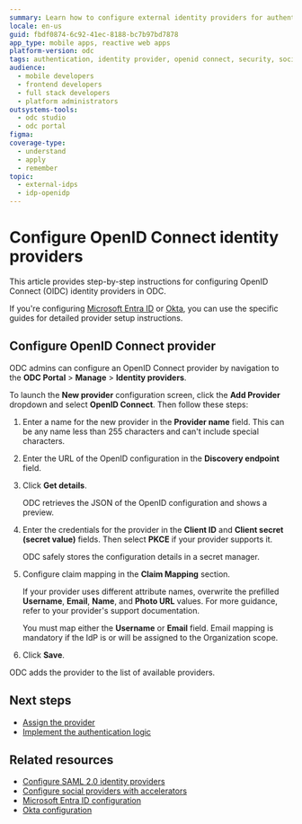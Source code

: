 ```yaml
---
summary: Learn how to configure external identity providers for authentication in OutSystems Developer Cloud (ODC), supporting OpenID Connect and social logins.
locale: en-us
guid: fbdf0874-6c92-41ec-8188-bc7b97bd7878
app_type: mobile apps, reactive web apps
platform-version: odc
tags: authentication, identity provider, openid connect, security, social login
audience:
  - mobile developers
  - frontend developers
  - full stack developers
  - platform administrators
outsystems-tools:
  - odc studio
  - odc portal
figma:
coverage-type:
  - understand
  - apply
  - remember
topic:
  - external-idps
  - idp-openidp
---
```


# Configure OpenID Connect identity providers

This article provides step-by-step instructions for configuring OpenID Connect (OIDC) identity providers in ODC.

<div class="info" markdown="1">

If you're configuring [Microsoft Entra ID](azure-ad.md) or [Okta](okta.md), you can use the specific guides for detailed provider setup instructions.

</div>

## Configure OpenID Connect provider

ODC admins can configure an OpenID Connect provider by navigation to the **ODC Portal** > **Manage** > **Identity providers**.

To launch the **New provider** configuration screen, click the **Add Provider** dropdown and select **OpenID Connect**. Then follow these steps:

1. Enter a name for the new provider in the **Provider name** field. This can be any name less than 255 characters and can't include special characters.

1. Enter the URL of the OpenID configuration in the **Discovery endpoint** field.

1. Click **Get details**. 
    
    ODC retrieves the JSON of the OpenID configuration and shows a preview.

1. Enter the credentials for the provider in the **Client ID** and **Client secret (secret value)** fields. Then select **PKCE** if your provider supports it.

    <div class="info" markdown="1">
    
    ODC safely stores the configuration details in a secret manager.
    
    </div>

1. Configure claim mapping in the **Claim Mapping** section.

    If your provider uses different attribute names, overwrite the prefilled **Username**, **Email**, **Name**, and **Photo URL** values. For more guidance, refer to your provider's support documentation.

    <div class="info" markdown="1">
    
    You must map either the **Username** or **Email** field. Email mapping is mandatory if the IdP is or will be assigned to the Organization scope.
    
    </div>

1. Click **Save**. 
    
ODC adds the provider to the list of available providers.

## Next steps

* [Assign the provider](intro.md#assign-an-external-idp) 
* [Implement the authentication logic](apps.md)

## Related resources

* [Configure SAML 2.0 identity providers](configure-saml2.md)
* [Configure social providers with accelerators](configure-social-accelerators.md)
* [Microsoft Entra ID configuration](azure-ad.md)
* [Okta configuration](okta.md)

